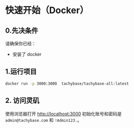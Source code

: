 # 快速开始（Docker）

## 0.先决条件
 请确保你已经：

- 安装了 docker

## 1.运行项目

```bash
docker run -p 3000:3000  tachybase/tachybase-all:latest
```

## 2. 访问灵矶

使用浏览器打开 [http://localhost:3000](http://localhost:3000) 初始化账号和密码是 `admin@tachybase.com` 和 `!Admin123.`。